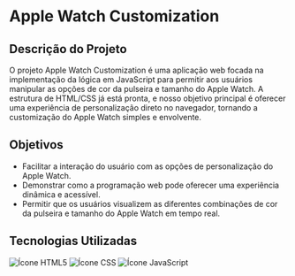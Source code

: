 # Apple Watch Customization

## Descrição do Projeto
O projeto Apple Watch Customization é uma aplicação web focada na implementação da lógica em JavaScript para permitir aos usuários manipular as opções de cor da pulseira e tamanho do Apple Watch. A estrutura de HTML/CSS já está pronta, e nosso objetivo principal é oferecer uma experiência de personalização direto no navegador, tornando a customização do Apple Watch simples e envolvente.

## Objetivos
- Facilitar a interação do usuário com as opções de personalização do Apple Watch.
- Demonstrar como a programação web pode oferecer uma experiência dinâmica e acessível.
- Permitir que os usuários visualizem as diferentes combinações de cor da pulseira e tamanho do Apple Watch em tempo real.

## Tecnologias Utilizadas

![Ícone HTML5](https://camo.githubusercontent.com/8c95c30bbbb31090409f6f4aad5fedee18abddcf96cde0d9687c7a5eab0978dd/68747470733a2f2f696d672e736869656c64732e696f2f62616467652f2d48544d4c2d3044313131373f7374796c653d666f722d7468652d6261646765266c6f676f3d68746d6c35266c6f676f436f6c6f723d653334633236266c6162656c436f6c6f723d304431313137)
![Ícone CSS](https://camo.githubusercontent.com/b8c4faa659686e82750d927fe9f17449b1735fd4900e5e068da15c3324e27b5b/68747470733a2f2f696d672e736869656c64732e696f2f62616467652f2d4353532d3044313131373f7374796c653d666f722d7468652d6261646765266c6f676f3d43535333266c6f676f436f6c6f723d313537324236266c6162656c436f6c6f723d304431313137)
![Ícone JavaScript](https://camo.githubusercontent.com/35bfd5a6b92c474ce481a67213970f1912f11bb6151ded3a6d2f34d5c1a707e7/68747470733a2f2f696d672e736869656c64732e696f2f62616467652f2d4a6176615363726970742d3044313131373f7374796c653d666f722d7468652d6261646765266c6f676f3d6a617661736372697074266c6162656c436f6c6f723d3044313131372674657874436f6c6f723d304431313137)